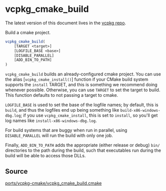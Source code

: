# vcpkg_cmake_build

The latest version of this document lives in the [vcpkg repo](https://github.com/Microsoft/vcpkg/blob/master/maintainers/ports/vcpkg-cmake/vcpkg_cmake_build.md).

Build a cmake project.

```cmake
vcpkg_cmake_build(
    [TARGET <target>]
    [LOGFILE_BASE <base>]
    [DISABLE_PARALLEL]
    [ADD_BIN_TO_PATH]
)
```

`vcpkg_cmake_build` builds an already-configured cmake project.
You can use the alias [`vcpkg_cmake_install()`] function
if your CMake build system supports the `install` TARGET,
and this is something we recommend doing whenever possible.
Otherwise, you can use `TARGET` to set the target to build.
This function defaults to not passing a target to cmake.

`LOGFILE_BASE` is used to set the base of the logfile names;
by default, this is `build`, and thus the logfiles end up being something like
`build-x86-windows-dbg.log`; if you use `vcpkg_cmake_install`,
this is set to `install`, so you'll get log names like `install-x86-windows-dbg.log`.

For build systems that are buggy when run in parallel,
using `DISABLE_PARALLEL` will run the build with only one job.

Finally, `ADD_BIN_TO_PATH` adds the appropriate (either release or debug)
`bin/` directories to the path during the build,
such that executables run during the build will be able to access those DLLs.

## Source
[ports/vcpkg-cmake/vcpkg\_cmake\_build.cmake](https://github.com/Microsoft/vcpkg/blob/master/ports/vcpkg-cmake/vcpkg_cmake_build.cmake)
